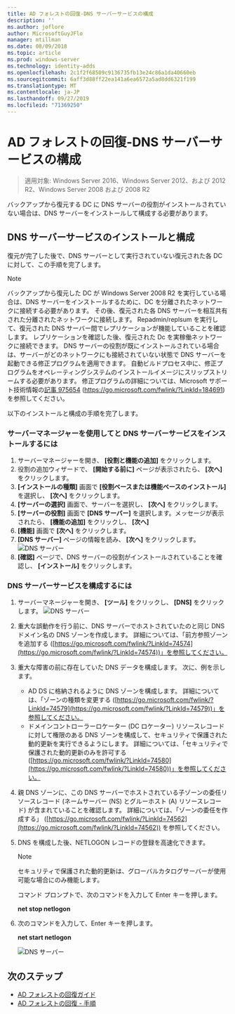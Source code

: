 ```yaml
---
title: AD フォレストの回復-DNS サーバーサービスの構成
description: ''
ms.author: joflore
author: MicrosoftGuyJFlo
manager: mtillman
ms.date: 08/09/2018
ms.topic: article
ms.prod: windows-server
ms.technology: identity-adds
ms.openlocfilehash: 2c1f2f68509c9136735fb13e24c86a1da40660eb
ms.sourcegitcommit: 6aff3d88ff22ea141a6ea6572a5ad8dd6321f199
ms.translationtype: MT
ms.contentlocale: ja-JP
ms.lasthandoff: 09/27/2019
ms.locfileid: "71369250"
---
```

# <a name="ad-forest-recovery---configuring-the-dns-server-service"></a>AD フォレストの回復-DNS サーバーサービスの構成

>適用対象: Windows Server 2016、Windows Server 2012、および 2012 R2、Windows Server 2008 および 2008 R2

バックアップから復元する DC に DNS サーバーの役割がインストールされていない場合は、DNS サーバーをインストールして構成する必要があります。 

## <a name="install-and-configure-the-dns-server-service"></a>DNS サーバーサービスのインストールと構成

復元が完了した後で、DNS サーバーとして実行されていない復元された各 DC に対して、この手順を完了します。 

> [!NOTE]
> バックアップから復元した DC が Windows Server 2008 R2 を実行している場合は、DNS サーバーをインストールするために、DC を分離されたネットワークに接続する必要があります。 その後、復元された各 DNS サーバーを相互共有された分離されたネットワークに接続します。 Repadmin/replsum を実行して、復元された DNS サーバー間でレプリケーションが機能していることを確認します。 レプリケーションを確認した後、復元された Dc を実稼働ネットワークに接続できます。 DNS サーバーの役割が既にインストールされている場合は、サーバーがどのネットワークにも接続されていない状態で DNS サーバーを起動できる修正プログラムを適用できます。 自動ビルドプロセス中に、修正プログラムをオペレーティングシステムのインストールイメージにスリップストリームする必要があります。 修正プログラムの詳細については、Microsoft サポート技術情報の[記事 975654](https://go.microsoft.com/fwlink/?LinkId=184691) (https://go.microsoft.com/fwlink/?LinkId=184691)を参照してください。 

以下のインストールと構成の手順を完了します。

### <a name="to-install-and-the-dns-server-service-using-server-manager"></a>サーバーマネージャーを使用してと DNS サーバーサービスをインストールするには  

1. サーバーマネージャーを開き、 **[役割と機能の追加]** をクリックします。 
2. 役割の追加ウィザードで、 **[開始する前に]** ページが表示されたら、 **[次へ]** をクリックします。 
3. **[インストールの種類]** 画面で **[役割ベースまたは機能ベースのインストール]** を選択し、 **[次へ]** をクリックします。
4. **[サーバーの選択]** 画面で、サーバーを選択し、 **[次へ]** をクリックします。
5. **[サーバーの役割]** 画面で **[DNS サーバー]** を選択します。メッセージが表示されたら、 **[機能の追加]** をクリックし、 **[次へ]**
6. **[機能]** 画面で **[次へ]** をクリックします。
7. **[DNS サーバー]** ページの情報を読み、 **[次へ]** をクリックします。
   ![DNS サーバー](media/AD-Forest-Recovery-Configure-DNS/dns1.png)  
8. **[確認]** ページで、DNS サーバーの役割がインストールされていることを確認し、 **[インストール]** をクリックします。 

### <a name="to-configure-the-dns-server-service"></a>DNS サーバーサービスを構成するには

1. サーバーマネージャーを開き、 **[ツール]** をクリックし、 **[DNS]** をクリックします。
   ![DNS サーバー](media/AD-Forest-Recovery-Configure-DNS/dns2.png)
2. 重大な誤動作を行う前に、DNS サーバーでホストされていたのと同じ DNS ドメイン名の DNS ゾーンを作成します。 詳細については、「前方参照ゾーンを追加する ([https://go.microsoft.com/fwlink/?LinkId=74574](https://go.microsoft.com/fwlink/?LinkId=74574))」を参照してください。
3. 重大な障害の前に存在していた DNS データを構成します。 次に、例を示します。  

   - AD DS に格納されるように DNS ゾーンを構成します。 詳細については、「ゾーンの種類を変更する ([https://go.microsoft.com/fwlink/?LinkId=74579](https://go.microsoft.com/fwlink/?LinkId=74579))」を参照してください。
   - ドメインコントローラーロケーター (DC ロケーター) リソースレコードに対して権限のある DNS ゾーンを構成して、セキュリティで保護された動的更新を実行できるようにします。 詳細については、「セキュリティで保護された動的更新のみを許可する ([https://go.microsoft.com/fwlink/?LinkId=74580](https://go.microsoft.com/fwlink/?LinkId=74580))」を参照してください。

4. 親 DNS ゾーンに、この DNS サーバーでホストされている子ゾーンの委任リソースレコード (ネームサーバー (NS) とグルーホスト (A) リソースレコード) が含まれていることを確認します。 詳細については、「ゾーンの委任を作成する」 ([https://go.microsoft.com/fwlink/?LinkId=74562](https://go.microsoft.com/fwlink/?LinkId=74562)) を参照してください。
5. DNS を構成した後、NETLOGON レコードの登録を高速化できます。

   > [!NOTE]
   > セキュリティで保護された動的更新は、グローバルカタログサーバーが使用可能な場合にのみ機能します。 

   コマンド プロンプトで、次のコマンドを入力して Enter キーを押します。  

   **net stop netlogon**  

6. 次のコマンドを入力して、Enter キーを押します。  

   **net start netlogon**  

   ![DNS サーバー](media/AD-Forest-Recovery-Configure-DNS/dns3.png)  

## <a name="next-steps"></a>次のステップ

- [AD フォレストの回復ガイド](AD-Forest-Recovery-Guide.md)
- [AD フォレストの回復 - 手順](AD-Forest-Recovery-Procedures.md)
